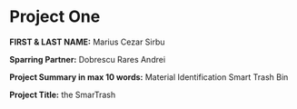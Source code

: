 # Project One

**FIRST & LAST NAME:** Marius Cezar Sirbu

**Sparring Partner:** Dobrescu Rares Andrei

**Project Summary in max 10 words:** Material Identification Smart Trash Bin

**Project Title:** the SmarTrash
